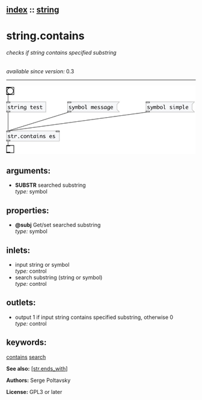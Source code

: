 [index](index.html) :: [string](category_string.html)
---

# string.contains

###### checks if string contains specified substring

*available since version:* 0.3

---




[![example](../examples/img/string.contains.jpg)](../examples/pd/string.contains.pd)



## arguments:

* **SUBSTR**
searched substring<br>
_type:_ symbol<br>





## properties:

* **@subj** 
Get/set searched substring<br>
_type:_ symbol<br>



## inlets:

* input string or symbol<br>
_type:_ control
* search substring (string or symbol)<br>
_type:_ control



## outlets:

* output 1 if input string contains specified substring, otherwise 0<br>
_type:_ control



## keywords:

[contains](keywords/contains.html)
[search](keywords/search.html)



**See also:**
[\[str.ends_with\]](str.ends_with.html)




**Authors:** Serge Poltavsky




**License:** GPL3 or later





